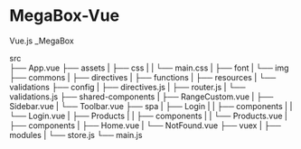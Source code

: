 # MegaBox-Vue
Vue.js _MegaBox

src   
├── App.vue
├── assets
|   ├── css
|   |   └── main.css
|   ├── font 
|   └── img 
├── commons
|   ├── directives 
|   ├── functions 
|   ├── resources
|   └── validations
├── config 
|   ├── directives.js
|   ├── router.js
|   └── validations.js
├── shared-components 
|   ├── RangeCustom.vue 
|   ├── Sidebar.vue 
|   └── Toolbar.vue 
├── spa 
|   ├── Login 
|   |   ├── components
|   |   └── Login.vue
|   ├── Products 
|   |   ├── components
|   |   └── Products.vue
|   ├── components
|   ├── Home.vue 
|   └── NotFound.vue 
├── vuex 
|   ├── modules 
|   └── store.js 
└── main.js
